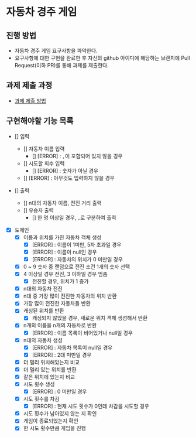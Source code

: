 # 자동차 경주 게임
## 진행 방법
* 자동차 경주 게임 요구사항을 파악한다.
* 요구사항에 대한 구현을 완료한 후 자신의 github 아이디에 해당하는 브랜치에 Pull Request(이하 PR)를 통해 과제를 제출한다.

## 과제 제출 과정
* [과제 제출 방법](https://github.com/next-step/nextstep-docs/tree/master/precourse)

## 구현해야할 기능 목록

- [] 입력
  - [] 자동차 이름 입력
    - [] [ERROR] : `,`이 포함되어 있지 않을 경우
  - [] 시도할 회수 입력
    - [] [ERROR] : 숫자가 아닐 경우
  - [] [ERROR] : 아무것도 입력하지 않을 경우    

- [] 출력
  - [] n대의 자동차 이름, 전진 거리 출력
  - [] 우승자 출력
    - [] 한 명 이상일 경우, `,`로 구분하여 출력

- [x] 도메인
  - [x] 이름과 위치를 가진 자동차 객체 생성
    - [x] [ERROR] : 이름이 1미만, 5자 초과일 경우
    - [x] [ERROR] : 이름이 null인 경우
    - [x] [ERROR] : 자동차의 위치가 0 미만일 경우
  - [x] 0 ~ 9 숫자 중 랜덤으로 전진 조건 1개의 숫자 선택
  - [x] 4 이상일 경우 전진, 3 이하일 경우 멈춤
    - [x] 전진할 경우, 위치가 1 증가
  - [x] n대의 자동차 전진
  - [x] n대 중 가장 많이 전진한 자동차의 위치 반환
  - [x] 가장 많이 전진한 자동차들 반환
  - [x] 캐싱된 위치를 반환
    - [x] 캐싱되지 않았을 경우, 새로운 위치 객체 생성해서 반환
  - [x] n개의 이름을 n개의 자동차로 반환
    - [x] [ERROR] : 이름 목록이 비어있거나 null일 경우
  - [x] n대의 자동차 생성
    - [x] [ERROR] : 자동차 목록이 null일 경우
    - [x] [ERROR] : 2대 미만일 경우
  - [x] 더 멀리 위치해있는지 비교
  - [x] 더 멀리 있는 위치를 반환
  - [x] 같은 위치에 있는지 비교
  - [x] 시도 횟수 생성
    - [x] [ERROR] : 0 미만일 경우
  - [x] 시도 횟수를 차감
    - [x] [ERROR] : 현재 시도 횟수가 0인데 차감을 시도할 경우
  - [x] 시도 횟수가 남아있지 않는 지 확인
  - [x] 게임이 종료되었는지 확인
  - [x] 한 시도 횟수만큼 게임을 진행
